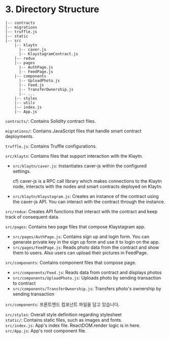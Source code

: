 # 3. Directory Structure

```text
|-- contracts
|-- migrations
|-- truffle.js
|-- static
|-- src
    |-- klaytn
      |-- caver.js
      |-- KlaystagramContract.js
    |-- redux
    |-- pages
      |-- AuthPage.js
      |-- FeedPage.js
    |-- components
      |-- UploadPhoto.js
      |-- Feed.js
      |-- TransferOwnership.js
      |-- ...
    |-- styles
    |-- utils
    |-- index.js
    |-- App.js
```

`contracts/`: Contains Solidity contract files.

`migrations/`: Contains JavaScript files that handle smart contract deployments.

`truffle.js`: Contains Truffle configurations.

`src/klaytn`: Contains files that support interaction with the Klaytn.

* `src/klaytn/caver.js`: Instantiates caver-js within the configured settings.
    
    cf\) caver-js is a RPC call library which makes connections to the Klaytn node, interacts with the nodes and smart contracts deployed on Klaytn.

* `src/klaytn/Klaystagram.js`: Creates an instance of the contract using the caver-js API. You can interact with the contract through the instance.

`src/redux`: Creates API functions that interact with the contract and keep track of consequent data.

`src/pages`: Contains two page files that compose Klaystagram app.

* `src/pages/AuthPage.js`: Contains sign up and login form. You can generate private key in the sign up form and use it to login on the app.
* `src/pages/FeedPage.js`: Reads photo data from the contract and show them to users. Also users can upload their pictures in FeedPage.

`src/components`: Contains component files that compose page.

* `src/components/Feed.js`: Reads data from contract and displays photos
* `src/components/UploadPhoto.js`: Uploads photo by sending transaction to contract 
* `src/components/TransferOwnership.js`: Transfers photo's ownership by sending transaction

`src/components`: 프론트엔드 컴포넌트 파일을 담고 있습니다.

`src/styles`: Overall style definition regarding stylesheet  
`static/`: Contains static files, such as images and fonts.  
`src/index.js`: App's index file. ReactDOM.render logic is in here.  
`src/App.js`: App's root component file.